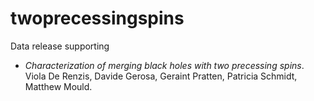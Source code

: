 # twoprecessingspins

Data release supporting 

- _Characterization of merging black holes with two precessing spins_. Viola De Renzis, Davide Gerosa, Geraint Pratten, Patricia Schmidt, Matthew Mould.
